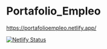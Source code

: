 # Portafolio_Empleo
https://portafolioempleo.netlify.app/

[![Netlify Status](https://api.netlify.com/api/v1/badges/a2c7f610-1792-4fec-8afd-8e658d591e74/deploy-status)](https://app.netlify.com/sites/portafolioempleo/deploys)

